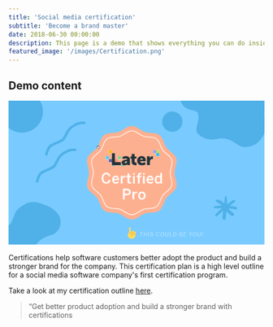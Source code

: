 ```yaml
---
title: 'Social media certification'
subtitle: 'Become a brand master'
date: 2018-06-30 00:00:00
description: This page is a demo that shows everything you can do inside portfolio and blog posts.
featured_image: '/images/Certification.png'
---
```




## Demo content

![Later Certification](/images/Certification.png)

Certifications help software customers better adopt the product and build a stronger brand for the company. This certification plan is a high level outline for a social media software company's first certification program.

Take a look at my certification outline [here](https://katieslearnings.com/assets/Later_Certified_Pro.pdf).

> “Get better product adoption and build a stronger brand with certifications


